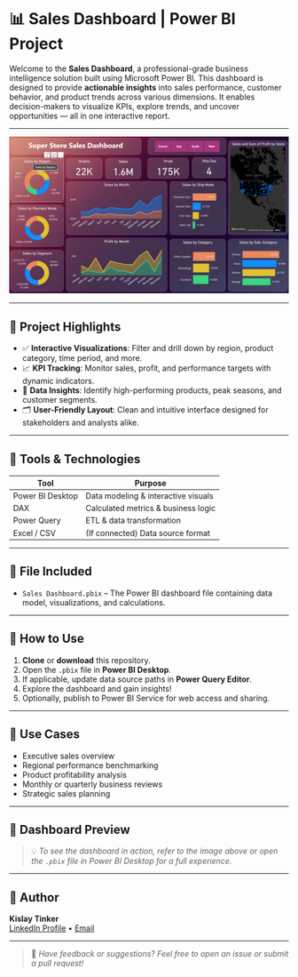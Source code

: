 # 📊 Sales Dashboard | Power BI Project

Welcome to the **Sales Dashboard**, a professional-grade business intelligence solution built using Microsoft Power BI. This dashboard is designed to provide **actionable insights** into sales performance, customer behavior, and product trends across various dimensions. It enables decision-makers to visualize KPIs, explore trends, and uncover opportunities — all in one interactive report.

---

![Dashboard Preview](https://github.com/KislayTinker/Super-Store-Sales/blob/main/Super%20Store%20Sales%20Dashboard.png)

---

## 🚀 Project Highlights

- ✅ **Interactive Visualizations**: Filter and drill down by region, product category, time period, and more.
- 📈 **KPI Tracking**: Monitor sales, profit, and performance targets with dynamic indicators.
- 🧠 **Data Insights**: Identify high-performing products, peak seasons, and customer segments.
- 🗂️ **User-Friendly Layout**: Clean and intuitive interface designed for stakeholders and analysts alike.

---

## 🧰 Tools & Technologies

| Tool            | Purpose                                |
|-----------------|----------------------------------------|
| Power BI Desktop| Data modeling & interactive visuals    |
| DAX             | Calculated metrics & business logic    |
| Power Query     | ETL & data transformation              |
| Excel / CSV     | (If connected) Data source format      |

---

## 📁 File Included

- `Sales Dashboard.pbix` – The Power BI dashboard file containing data model, visualizations, and calculations.

---

## 🔧 How to Use

1. **Clone** or **download** this repository.
2. Open the `.pbix` file in **Power BI Desktop**.
3. If applicable, update data source paths in **Power Query Editor**.
4. Explore the dashboard and gain insights!
5. Optionally, publish to Power BI Service for web access and sharing.

---

## 🌟 Use Cases

- Executive sales overview
- Regional performance benchmarking
- Product profitability analysis
- Monthly or quarterly business reviews
- Strategic sales planning

---

## 📸 Dashboard Preview

> 💡 *To see the dashboard in action, refer to the image above or open the `.pbix` file in Power BI Desktop for a full experience.*

---

## 👤 Author

**Kislay Tinker**  
[LinkedIn Profile](https://www.linkedin.com/in/kislaytinker22/) • [Email](kislaytinker@gmail.com)

---

> 🔗 _Have feedback or suggestions? Feel free to open an issue or submit a pull request!_

